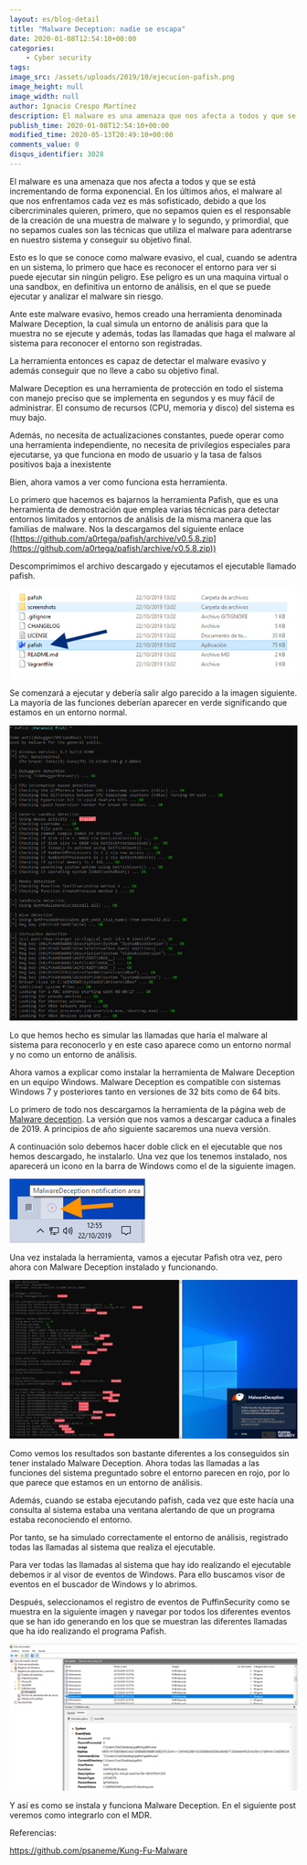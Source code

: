 ```yaml
---
layout: es/blog-detail
title: "Malware Deception: nadie se escapa"
date: 2020-01-08T12:54:10+00:00
categories:
    - Cyber security
tags:
image_src: /assets/uploads/2019/10/ejecucion-pafish.png
image_height: null
image_width: null
author: Ignacio Crespo Martínez
description: El malware es una amenaza que nos afecta a todos y que se está incrementando de forma exponencial. En los últimos años, el malware al que nos enfrentamos cada vez es más sofisticado, debido a que los cibercriminales quieren, primero, que no sepamos quien es...
publish_time: 2020-01-08T12:54:10+00:00
modified_time: 2020-05-13T20:49:10+00:00
comments_value: 0
disqus_identifier: 3028
---
```

El malware es una amenaza que nos afecta a todos y que se está incrementando de forma exponencial. En los últimos años, el malware al que nos enfrentamos cada vez es más sofisticado, debido a que los cibercriminales quieren, primero, que no sepamos quien es el responsable de la creación de una muestra de malware y lo segundo, y primordial, que no sepamos cuales son las técnicas que utiliza el malware para adentrarse en nuestro sistema y conseguir su objetivo final.

Esto es lo que se conoce como malware evasivo, el cual, cuando se adentra en un sistema, lo primero que hace es reconocer el entorno para ver si puede ejecutar sin ningún peligro. Ese peligro es un una maquina virtual o una sandbox, en definitiva un entorno de análisis, en el que se puede ejecutar y analizar el malware sin riesgo.

Ante este malware evasivo, hemos creado una herramienta denominada Malware Deception, la cual simula un entorno de análisis para que la muestra no se ejecute y además, todas las llamadas que haga el malware al sistema para reconocer el entorno son registradas.

La herramienta entonces es capaz de detectar el malware evasivo y además conseguir que no lleve a cabo su objetivo final.

Malware Deception es una herramienta de protección en todo el sistema con manejo preciso que se implementa en segundos y es muy fácil de administrar. El consumo de recursos (CPU, memoria y disco) del sistema es muy bajo.

Además, no necesita de actualizaciones constantes, puede operar como una herramienta independiente, no necesita de privilegios especiales para ejecutarse, ya que funciona en modo de usuario y la tasa de falsos positivos baja a inexistente

Bien, ahora vamos a ver como funciona esta herramienta.

Lo primero que hacemos es bajarnos la herramienta Pafish, que es una herramienta de demostración que emplea varias técnicas para detectar entornos limitados y entornos de análisis de la misma manera que las familias de malware. Nos la descargamos del siguiente enlace ([https://github.com/a0rtega/pafish/archive/v0.5.8.zip](https://github.com/a0rtega/pafish/archive/v0.5.8.zip))

Descomprimimos el archivo descargado y ejecutamos el ejecutable llamado pafish.



![](/assets/uploads/2019/10/ejecucion-pafish.png)

Se comenzará a ejecutar y debería salir algo parecido a la imagen siguiente. La mayoría de las funciones deberían aparecer en verde significando que estamos en un entorno normal.



![](/assets/uploads/2019/10/pafish-normal.png)

Lo que hemos hecho es simular las llamadas que haría el malware al sistema para reconocerlo y en este caso aparece como un entorno normal y no como un entorno de análisis.

Ahora vamos a explicar como instalar la herramienta de Malware Deception en un equipo Windows. Malware Deception es compatible con sistemas Windows 7 y posteriores tanto en versiones de 32 bits como de 64 bits.

Lo primero de todo nos descargamos la herramienta de la página web de [Malware deception](http://www.malwaredeception.com/). La versión que nos vamos a descargar caduca a finales de 2019. A principios de año siguiente sacaremos una nueva versión.

A continuación solo debemos hacer doble click en el ejecutable que nos hemos descargado, he instalarlo. Una vez que los tenemos instalado, nos aparecerá un icono en la barra de Windows como el de la siguiente imagen.



![](/assets/uploads/2019/10/icono-deception.png)

Una vez instalada la herramienta, vamos a ejecutar Pafish otra vez, pero ahora con Malware Deception instalado y funcionando.



![](/assets/uploads/2019/10/pafish-deception.png)

Como vemos los resultados son bastante diferentes a los conseguidos sin tener instalado Malware Deception. Ahora todas las llamadas a las funciones del sistema preguntado sobre el entorno parecen en rojo, por lo que parece que estamos en un entorno de análisis.

Además, cuando se estaba ejecutando pafish, cada vez que este hacía una consulta al sistema estaba una ventana alertando de que un programa estaba reconociendo el entorno.

Por tanto, se ha simulado correctamente el entorno de análisis, registrado todas las llamadas al sistema que realiza el ejecutable.

Para ver todas las llamadas al sistema que hay ido realizando el ejecutable debemos ir al visor de eventos de Windows. Para ello buscamos visor de eventos en el buscador de Windows y lo abrimos.

Después, seleccionamos el registro de eventos de PuffinSecurity como se muestra en la siguiente imagen y navegar por todos los diferentes eventos que se han ido generando en los que se muestran las diferentes llamadas que ha ido realizando el programa Pafish.



![](/assets/uploads/2019/10/events-deception.png)

Y así es como se instala y funciona Malware Deception. En el siguiente post veremos como integrarlo con el MDR.

Referencias:

https://github.com/psaneme/Kung-Fu-Malware